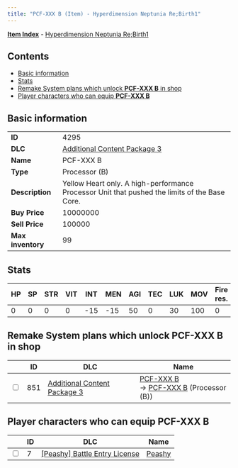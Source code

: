 ```yaml
---
title: "PCF-XXX B (Item) - Hyperdimension Neptunia Re;Birth1"
---
```


[**Item Index**](/neptunia/rb1/item/index.html) - [Hyperdimension Neptunia Re;Birth1](/neptunia/rb1)

## Contents

- [Basic information](#basic-information)
- [Stats](#stats)
- [Remake System plans which unlock **PCF-XXX B** in shop](#remake-system-plans-which-unlock-pcf-xxx-b-in-shop)
- [Player characters who can equip **PCF-XXX B**](#player-characters-who-can-equip-pcf-xxx-b)

## Basic information

|   |   |
| -- | -- |
| **ID** | 4295 |
| **DLC** | [Additional Content Package 3](/neptunia/rb1/dlc/12-pack3.html) |
| **Name** | PCF-XXX B |
| **Type** | Processor (B) |
| **Description** | Yellow Heart only. A high-performance Processor Unit that pushed the limits of the Base Core. |
| **Buy Price** | 10000000 |
| **Sell Price** | 100000 |
| **Max inventory** | 99 |


## Stats

| HP | SP | STR | VIT | INT | MEN | AGI | TEC | LUK | MOV | Fire res. | Ice res. | Wind res. | Lightning res. |
| -- | -- | --- | --- | --- | --- | --- | --- | --- | --- | --------- | -------- | --------- | -------------- |
| 0 | 0 | 0 | 0 | -15 | -15 | 50 | 0 | 30 | 100 | 0 | 0 | 0 | 0 |


## Remake System plans which unlock **PCF-XXX B** in shop

|    | ID | DLC | Name |
| -- | -- | --- | ---- |
| <input type="checkbox" id="rb1-remake-12-851" class="trackbox" /> | 851 | [Additional Content Package 3](/neptunia/rb1/dlc/12-pack3.html) | [PCF-XXX B](/neptunia/rb1/remake/12-851-pcf-xxx-b.html)<br /> → [PCF-XXX B](/neptunia/rb1/item/12-4295-pcf-xxx-b.html) (Processor (B)) |


## Player characters who can equip **PCF-XXX B**

|    | ID | DLC | Name |
| -- | -- | --- | ---- |
| <input type="checkbox" id="rb1-player-8-7" class="trackbox" /> | 7 | [[Peashy] Battle Entry License](/neptunia/rb1/dlc/8-peashy.html) | [Peashy](/neptunia/rb1/player/8-7-peashy.html) |
